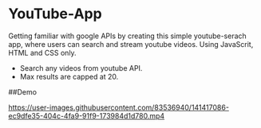 # YouTube-App
Getting familiar with google APIs by creating this simple youtube-serach app, where users can search and stream youtube videos. 
Using JavaScrit, HTML and CSS only.

* Search any videos from youtube API.
* Max results are capped at 20.

##Demo

https://user-images.githubusercontent.com/83536940/141417086-ec9dfe35-404c-4fa9-91f9-173984d1d780.mp4

